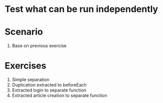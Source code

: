 # Test what can be run independently

# Scenario

1. Base on previous exercise

# Exercises

1. Simple separation
2. Duplication extracted to beforeEach
3. Extracted login to separate function
4. Extracted article creation to separate function
